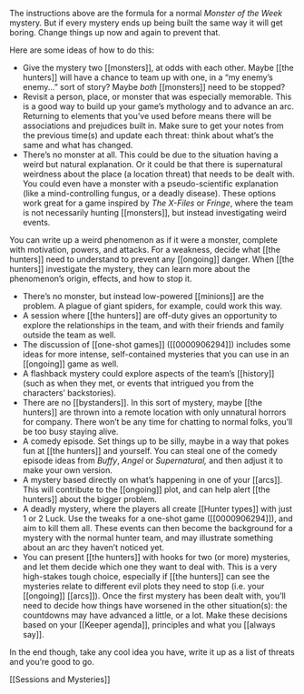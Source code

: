 
The instructions above are the formula for a normal *Monster of the Week* mystery. But if every mystery ends up being built the same way it will get boring. Change things up now and again to prevent that.

Here are some ideas of how to do this:

- Give the mystery two [[monsters]], at odds with each other. Maybe [[the hunters]] will have a chance to team up with one, in a “my enemy’s enemy...” sort of story? Maybe *both* [[monsters]] need to be stopped?
- Revisit a person, place, or monster that was especially memorable. This is a good way to build up your game’s mythology and to advance an arc. Returning to elements that you’ve used before means there will be associations and prejudices built in. Make sure to get your notes from the previous time(s) and update each threat: think about what’s the same and what has changed.
- There’s no monster at all. This could be due to the situation having a weird but natural explanation. Or it could be that there is supernatural weirdness about the place (a location threat) that needs to be dealt with. You could even have a monster with a pseudo-scientific explanation (like a mind-controlling fungus, or a deadly disease). These options work great for a game inspired by *The X-Files* or *Fringe*, where the team is not necessarily hunting [[monsters]], but instead investigating weird events. 

You can write up a weird phenomenon as if it were a monster, complete with motivation, powers, and attacks. For a weakness, decide what [[the hunters]] need to understand to prevent any [[ongoing]] danger. When [[the hunters]] investigate the mystery, they can learn more about the phenomenon’s origin, effects, and how to stop it.

- There’s no monster, but instead low-powered [[minions]] are the problem. A plague of giant spiders, for example, could work this way.
- A session where [[the hunters]] are off-duty gives an opportunity to explore the relationships in the team, and with their friends and family outside the team as well.
- The discussion of [[one-shot games]] ([[0000906294]]) includes some ideas for more intense, self-contained mysteries that you can use in an [[ongoing]] game as well.
- A flashback mystery could explore aspects of the team’s [[history]] (such as when they met, or events that intrigued you from the characters’ backstories).
- There are no [[bystanders]]. In this sort of mystery, maybe [[the hunters]] are thrown into a remote location with only unnatural horrors for company. There won’t be any time for chatting to normal folks, you’ll be too busy staying alive.
- A comedy episode. Set things up to be silly, maybe in a way that pokes fun at [[the hunters]] and yourself. You can steal one of the comedy episode ideas from *Buffy*, *Angel* or *Supernatural,* and then adjust it to make your own version.
- A mystery based directly on what’s happening in one of your [[arcs]]. This will contribute to the [[ongoing]] plot, and can help alert [[the hunters]] about the bigger problem.
- A deadly mystery, where the players all create [[Hunter types]] with just 1 or 2 Luck. Use the tweaks for a one-shot game ([[0000906294]]), and aim to kill them all. These events can then become the background for a mystery with the normal hunter team, and may illustrate something about an arc they haven’t noticed yet.
- You can present [[the hunters]] with hooks for two (or more) mysteries, and let them decide which one they want to deal with. This is a very high-stakes tough choice, especially if [[the hunters]] can see the mysteries relate to different evil plots they need to stop (i.e. your [[ongoing]] [[arcs]]). Once the first mystery has been dealt with, you’ll need to decide how things have worsened in the other situation(s): the countdowns may have advanced a little, or a lot. Make these decisions based on your [[Keeper agenda]], principles and what you [[always say]].

In the end though, take any cool idea you have, write it up as a list of threats and you’re good to go.

[[Sessions and Mysteries]]
